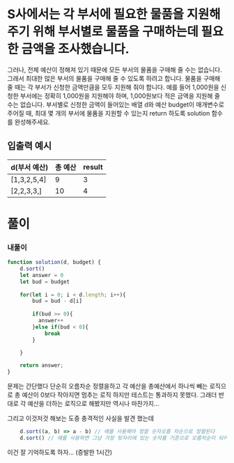 # S사에서는 각 부서에 필요한 물품을 지원해 주기 위해 부서별로 물품을 구매하는데 필요한 금액을 조사했습니다.

그러나, 전체 예산이 정해져 있기 때문에 모든 부서의 물품을 구매해 줄 수는 없습니다. 그래서 최대한 많은 부서의 물품을 구매해 줄 수 있도록 하려고 합니다.
물품을 구매해 줄 때는 각 부서가 신청한 금액만큼을 모두 지원해 줘야 합니다. 예를 들어 1,000원을 신청한 부서에는 정확히 1,000원을 지원해야 하며, 1,000원보다 적은 금액을 지원해 줄 수는 없습니다.
부서별로 신청한 금액이 들어있는 배열 d와 예산 budget이 매개변수로 주어질 때, 최대 몇 개의 부서에 물품을 지원할 수 있는지 return 하도록 solution 함수를 완성해주세요.


## 입출력 예시
d(부서 예산)|	총 예산	|result|
|----------|------|-------|
|[1,3,2,5,4]	|9	|3|
|[2,2,3,3,]|	10|	4|


# 풀이
### 내풀이
```javascript
function solution(d, budget) {
    d.sort()
    let answer = 0
    let bud = budget
    
    for(let i = 0; i < d.length; i++){
        bud = bud - d[i]
        
        if(bud >= 0){
          answer++
        }else if(bud < 0){
            break
        }
        
    }

    return answer;
}
```
문제는 간단했다 단순히 오름차순 정렬을하고 각 예산을 총예산에서 하나씩 빼는 로직으로 총 예산이 0보다 작아지면 멈추는 로직
하지만 테스트는 통과하지 못했다. 그래더 반대로 각 예산을 더하는 로직으로 해봤지만 역시나 마찬가지...

그리고 이것저것 해보는 도중 충격적인 사실을 발견 했는데

```javascript
    d.sort((a, b) => a - b) // 얘를 사용해야 정말 숫자오름 차순으로 정렬된다
    d.sort() // 얘를 사용하면 그냥 가장 뒷자리에 있는 숫자를 기준으로 오름차순이 되어 버린다 [7,22,1,13] => [1,13,22,7] 이렇게 정렬되어 버린다는거;;;
```

이건 잘 기억하도록 하자... (증발한 1시간)
